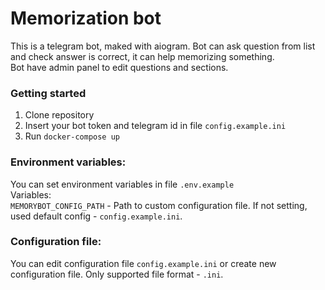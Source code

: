 # Memorization bot

This is a telegram bot, maked with aiogram.
Bot can ask question from list and check answer is correct,
it can help memorizing something.\
Bot have admin panel to edit questions and sections.

### Getting started
1. Clone repository
2. Insert your bot token and telegram id in file `config.example.ini`
3. Run `docker-compose up`


### Environment variables:
You can set environment variables in file `.env.example`\
Variables:\
`MEMORYBOT_CONFIG_PATH` - Path to custom 
configuration file. If not setting, used default
config - `config.example.ini`.

### Configuration file:
You can edit configuration file `config.example.ini` or create new configuration file.
Only supported file format - `.ini`.

